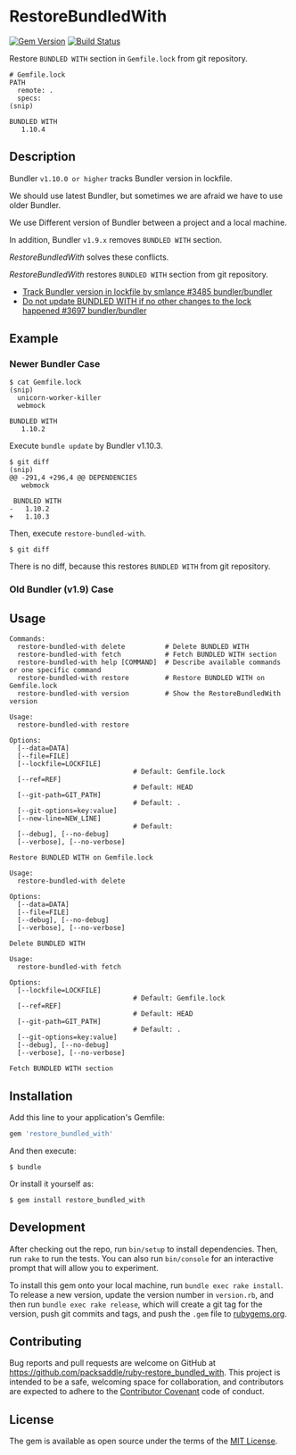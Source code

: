 # RestoreBundledWith

[![Gem Version](http://img.shields.io/gem/v/restore_bundled_with.svg?style=flat)](http://badge.fury.io/rb/restore_bundled_with)
[![Build Status](http://img.shields.io/travis/packsaddle/ruby-restore_bundled_with/master.svg?style=flat)](https://travis-ci.org/packsaddle/ruby-restore_bundled_with)

Restore `BUNDLED WITH` section in `Gemfile.lock` from git repository.

```text
# Gemfile.lock
PATH
  remote: .
  specs:
(snip)

BUNDLED WITH
   1.10.4
```

## Description

Bundler `v1.10.0 or higher` tracks Bundler version in lockfile.

We should use latest Bundler, but sometimes we are afraid we have to use older Bundler.

We use Different version of Bundler between a project and a local machine.

In addition, Bundler `v1.9.x` removes `BUNDLED WITH` section.

*RestoreBundledWith* solves these conflicts.

*RestoreBundledWith* restores `BUNDLED WITH` section from git repository.

* [Track Bundler version in lockfile by smlance #3485 bundler/bundler](https://github.com/bundler/bundler/pull/3485)
* [Do not update BUNDLED WITH if no other changes to the lock happened #3697 bundler/bundler](https://github.com/bundler/bundler/issues/3697)

## Example

### Newer Bundler Case

```text
$ cat Gemfile.lock
(snip)
  unicorn-worker-killer
  webmock

BUNDLED WITH
   1.10.2
```

Execute `bundle update` by Bundler v1.10.3.

```
$ git diff
(snip)
@@ -291,4 +296,4 @@ DEPENDENCIES
   webmock

 BUNDLED WITH
-   1.10.2
+   1.10.3
```

Then, execute `restore-bundled-with`.

```
$ git diff
```

There is no diff, because this restores `BUNDLED WITH` from git repository.

### Old Bundler (v1.9) Case

## Usage

```text
Commands:
  restore-bundled-with delete          # Delete BUNDLED WITH
  restore-bundled-with fetch           # Fetch BUNDLED WITH section
  restore-bundled-with help [COMMAND]  # Describe available commands or one specific command
  restore-bundled-with restore         # Restore BUNDLED WITH on Gemfile.lock
  restore-bundled-with version         # Show the RestoreBundledWith version

Usage:
  restore-bundled-with restore

Options:
  [--data=DATA]
  [--file=FILE]
  [--lockfile=LOCKFILE]
                               # Default: Gemfile.lock
  [--ref=REF]
                               # Default: HEAD
  [--git-path=GIT_PATH]
                               # Default: .
  [--git-options=key:value]
  [--new-line=NEW_LINE]
                               # Default:
  [--debug], [--no-debug]
  [--verbose], [--no-verbose]

Restore BUNDLED WITH on Gemfile.lock

Usage:
  restore-bundled-with delete

Options:
  [--data=DATA]
  [--file=FILE]
  [--debug], [--no-debug]
  [--verbose], [--no-verbose]

Delete BUNDLED WITH

Usage:
  restore-bundled-with fetch

Options:
  [--lockfile=LOCKFILE]
                               # Default: Gemfile.lock
  [--ref=REF]
                               # Default: HEAD
  [--git-path=GIT_PATH]
                               # Default: .
  [--git-options=key:value]
  [--debug], [--no-debug]
  [--verbose], [--no-verbose]

Fetch BUNDLED WITH section
```

## Installation

Add this line to your application's Gemfile:

```ruby
gem 'restore_bundled_with'
```

And then execute:

    $ bundle

Or install it yourself as:

    $ gem install restore_bundled_with

## Development

After checking out the repo, run `bin/setup` to install dependencies. Then, run `rake` to run the tests. You can also run `bin/console` for an interactive prompt that will allow you to experiment.

To install this gem onto your local machine, run `bundle exec rake install`. To release a new version, update the version number in `version.rb`, and then run `bundle exec rake release`, which will create a git tag for the version, push git commits and tags, and push the `.gem` file to [rubygems.org](https://rubygems.org).

## Contributing

Bug reports and pull requests are welcome on GitHub at https://github.com/packsaddle/ruby-restore_bundled_with. This project is intended to be a safe, welcoming space for collaboration, and contributors are expected to adhere to the [Contributor Covenant](contributor-covenant.org) code of conduct.


## License

The gem is available as open source under the terms of the [MIT License](http://opensource.org/licenses/MIT).

